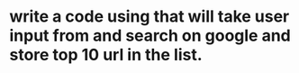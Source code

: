 # write a code using  that will take user input from and search on google and store top 10 url in the list.
